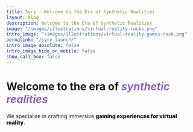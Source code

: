 ```yaml
---
title: Syry - Welcome to the Era of Synthetic Realities
layout: blog
description: Welcome to the Era of Synthetic Realities
image: "/images/illustrations/virtual-reality-rocks.png"
intro_image: "/images/illustrations/virtual-reality-games-rock.png"
permalink: "/syry-launch/"
intro_image_absolute: false
intro_image_hide_on_mobile: false
show_call_box: false
---
```


# Welcome to the era of *<span style="color:#9065b0">synthetic realities</span>*

We specialize in crafting immersive <strong style="font-weight: 900;">gaming experiences for virtual reality</strong>.
